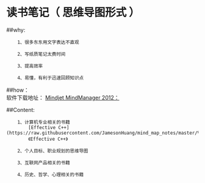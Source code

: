 读书笔记（ 思维导图形式 ）
==============



##why:    
        
        
        1、很多东东用文字表达不直观
        
        2、写纸质笔记太费时间
        
        3、提高效率
        
        4、易懂，有利于迅速回顾知识点

##how：   
        软件下载地址：
        [Mindjet MindManager 2012：](http://rj.baidu.com/soft/detail/15140.html?ald)

##Content:
      
        1、计算机专业相关的书籍
        	[Effective C++](https://raw.githubusercontent.com/JamesonHuang/mind_map_notes/master/%E8%AE%A1%E7%AE%97%E6%9C%BA%E7%9B%B8%E5%85%B3/Completed/effectiveC++.gif)
        	《Effective C++》
        
        2、个人目标、职业规划的思维导图
        
        3、互联网产品相关的书籍
        
        4、历史、哲学、心理相关的书籍
